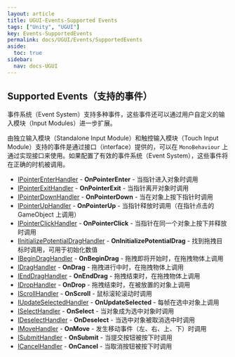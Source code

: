 ```yaml
---
layout: article
title: UGUI-Events-Supported Events
tags: ["Unity", "UGUI"]
key: Events-SupportedEvents
permalink: docs/UGUI/Events/SupportedEvents
aside:
  toc: true
sidebar:
  nav: docs-UGUI
---
```

## Supported Events（支持的事件）

事件系统（Event System）支持多种事件，这些事件还可以通过用户自定义的输入模块（Input Modules）进一步扩展。

由独立输入模块（Standalone Input Module）和触控输入模块（Touch Input Module）支持的事件是通过接口（interface）提供的，可以在 `MonoBehaviour` 上通过实现接口来使用。如果配置了有效的事件系统（Event System），这些事件将在正确的时机被调用。

* [IPointerEnterHandler](https://docs.unity.cn/Packages/com.unity.ugui@1.0/api/UnityEngine.EventSystems.IPointerEnterHandler.html) - **OnPointerEnter** - 当指针进入对象时调用
* [IPointerExitHandler](https://docs.unity.cn/Packages/com.unity.ugui@1.0/api/UnityEngine.EventSystems.IPointerExitHandler.html) - **OnPointerExit** - 当指针离开对象时调用
* [IPointerDownHandler](https://docs.unity.cn/Packages/com.unity.ugui@1.0/api/UnityEngine.EventSystems.IPointerDownHandler.html) - **OnPointerDown** - 当在对象上按下指针时调用
* [IPointerUpHandler](https://docs.unity.cn/Packages/com.unity.ugui@1.0/api/UnityEngine.EventSystems.IPointerUpHandler.html) - **OnPointerUp** - 当指针释放时调用（在指针点击的 GameObject 上调用）
* [IPointerClickHandler](https://docs.unity.cn/Packages/com.unity.ugui@1.0/api/UnityEngine.EventSystems.IPointerClickHandler.html) - **OnPointerClick** - 当指针在同一个对象上按下并释放时调用
* [IInitializePotentialDragHandler](https://docs.unity.cn/Packages/com.unity.ugui@1.0/api/UnityEngine.EventSystems.IInitializePotentialDragHandler.html) - **OnInitializePotentialDrag** - 找到拖拽目标时调用，可用于初始化数值
* [IBeginDragHandler](https://docs.unity.cn/Packages/com.unity.ugui@1.0/api/UnityEngine.EventSystems.IBeginDragHandler.html) - **OnBeginDrag** - 拖拽即将开始时，在拖拽物体上调用
* [IDragHandler](https://docs.unity.cn/Packages/com.unity.ugui@1.0/api/UnityEngine.EventSystems.IDragHandler.html) - **OnDrag** - 拖拽进行中时，在拖拽物体上调用
* [IEndDragHandler](https://docs.unity.cn/Packages/com.unity.ugui@1.0/api/UnityEngine.EventSystems.IEndDragHandler.html) - **OnEndDrag** - 拖拽结束时，在拖拽物体上调用
* [IDropHandler](https://docs.unity.cn/Packages/com.unity.ugui@1.0/api/UnityEngine.EventSystems.IDropHandler.html) - **OnDrop** - 拖拽结束时，在被放置的对象上调用
* [IScrollHandler](https://docs.unity.cn/Packages/com.unity.ugui@1.0/api/UnityEngine.EventSystems.IScrollHandler.html) - **OnScroll** - 鼠标滚轮滚动时调用
* [IUpdateSelectedHandler](https://docs.unity.cn/Packages/com.unity.ugui@1.0/api/UnityEngine.EventSystems.IUpdateSelectedHandler.html) - **OnUpdateSelected** - 每帧在选中对象上调用
* [ISelectHandler](https://docs.unity.cn/Packages/com.unity.ugui@1.0/api/UnityEngine.EventSystems.ISelectHandler.html) - **OnSelect** - 当对象成为选中对象时调用
* [IDeselectHandler](https://docs.unity.cn/Packages/com.unity.ugui@1.0/api/UnityEngine.EventSystems.IDeselectHandler.html) - **OnDeselect** - 当选中对象被取消选中时调用
* [IMoveHandler](https://docs.unity.cn/Packages/com.unity.ugui@1.0/api/UnityEngine.EventSystems.IMoveHandler.html) - **OnMove** - 发生移动事件（左、右、上、下）时调用
* [ISubmitHandler](https://docs.unity.cn/Packages/com.unity.ugui@1.0/api/UnityEngine.EventSystems.ISubmitHandler.html) - **OnSubmit** - 当提交按钮被按下时调用
* [ICancelHandler](https://docs.unity.cn/Packages/com.unity.ugui@1.0/api/UnityEngine.EventSystems.ICancelHandler.html) - **OnCancel** - 当取消按钮被按下时调用

